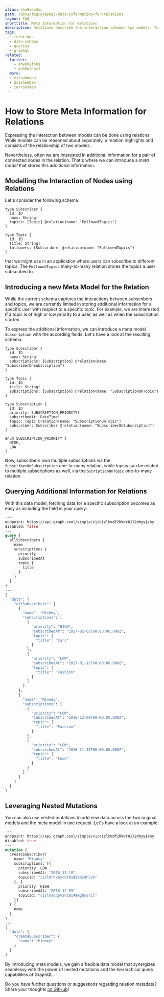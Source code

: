 ```yaml
---
alias: shu9xee3ou
path: /docs/faq/graphql-meta-information-for-relations
layout: FAQ
shorttitle: Meta Information for Relations
description: Relations describe the interaction between two models. To store additional information for connected nodes, you can introduce a meta model.
tags:
  - relations
  - data-schema
  - queries
  - graphql
related:
  further:
    - ahwoh2fohj
    - goh5uthoc1
  more:
  - eicha8ooph
  - daisheeb9x
  - ier7sa3eep
---
```


# How to Store Meta Information for Relations

Expressing the interaction between models can be done using relations. While models can be reasoned about separately, a relation highlights and consists of the relationship of two models.

Nevertheless, often we are interested in additional information for a pair of connected nodes in the relation. That's where we can introduce a *meta model* that stores this additional information.

## Modelling the Interaction of Nodes using Relations

Let's consider the following schema

```idl
type Subscriber {
  id: ID
  name: String!
  topics: [Topic] @relation(name: "FollowedTopics")
}

type Topic {
  id: ID
  title: String!
  followers: [Subscriber] @relation(name: "FollowedTopics")
}
```

that we might use in an application where users can subscribe to different topics. The `FollowedTopics` many-to-many relation stores the topics a user subscribed to.

## Introducing a new Meta Model for the Relation

While the current schema captures the interactions between subscribers and topics, we are currently limited in storing additional information for a specific user with respect to a specific topic. For example, we are interested if a topic is of high or low priority to a user, as well as when the subscription started.

To express the additional information, we can introduce a meta model `Subscription` with the according fields. Let's have a look at the resulting schema:

```idl
type Subscriber {
  id: ID
  name: String!
  subscriptions: [Subscription] @relation(name: "SubscriberOnSubscription")
}

type Topic {
  id: ID
  title: String!
  subscriptions: [Subscription] @relation(name: "SubscriptionOnTopic")
}

type Subscription {
  id: ID
  priority: SUBSCRIPTION_PRIORITY!
  subscribedAt: DateTime!
  topic: Topic @relation(name: "SubscriptionOnTopic")
  subscriber: Subscriber @relation(name: "SubscriberOnSubscription")
}

enum SUBSCRIPTION_PRIORITY {
  HIGH,
  LOW
}
```

Now, subscribers own multiple subscriptions via the `SubscriberOnSubscription` one-to-many relation, while topics can be related to multiple subscriptions as well, via the `SubriptionOnTopic` one-to-many relation.

## Querying Additional Information for Relations

With this data model, fetching data for a specific subscription becomes as easy as including the field in your query:

```graphql
---
endpoint: https://api.graph.cool/simple/v1/cizlhmdf2hkdr0172mhyyjehy
disabled: false
---
query {
  allSubscribers {
    name
    subscriptions {
      priority
      subscribedAt
      topic {
        title
      }
    }
  }
}
---
{
  "data": {
    "allSubscribers": [
      {
        "name": "Mickey",
        "subscriptions": [
          {
            "priority": "HIGH",
            "subscribedAt": "2017-02-02T00:00:00.000Z",
            "topic": {
              "title": "Cars"
            }
          },
          {
            "priority": "LOW",
            "subscribedAt": "2017-01-12T00:00:00.000Z",
            "topic": {
              "title": "Fashion"
            }
          }
        ]
      },
      {
        "name": "Minney",
        "subscriptions": [
          {
            "priority": "LOW",
            "subscribedAt": "2016-12-09T00:00:00.000Z",
            "topic": {
              "title": "Fashion"
            }
          },
          {
            "priority": "LOW",
            "subscribedAt": "2016-11-18T00:00:00.000Z",
            "topic": {
              "title": "Food"
            }
          }
        ]
      }
    ]
  }
}
```

## Leveraging Nested Mutations

You can also use nested mutations to add new data across the two original models and the meta model in one request. Let's have a look at an example:

```graphql
---
endpoint: https://api.graph.cool/simple/v1/cizlhmdf2hkdr0172mhyyjehy
disabled: true
---
mutation {
  createSubscriber(
    name: "Minney"
    subscriptions: [{
      priority: LOW
      subscribedAt: "2016-11-18"
      topicId: "cizlhrhx6ycbf01858mz4h5v5"
    }, {
      priority: HIGH
      subscribedAt: "2016-12-09"
      topicId: "cizlhsqdpv2h10149mghn27il"
    }]
  ) {
    name
  }
}
---
{
  "data": {
    "createSubscriber": {
      "name": "Minney"
    }
  }
}
```

By introducing meta models, we gain a flexible data model that synergizes seamlessy with the power of nested mutations and the hierarchical query capabilities of GraphQL.

Do you have further questions or suggestions regarding relation metadata? Share your thoughts [on GitHub](https://github.com/graphcool/feature-requests/issues/116)!
